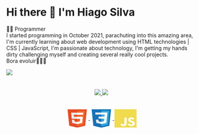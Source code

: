 # Hi there 👋 I'm Hiago Silva

<p>
👨‍💻 Programmer <br>I started programming in October 2021, parachuting into this amazing area, I'm currently learning about web development using HTML technologies | CSS | JavaScript, I'm passionate about technology, I'm getting my hands dirty challenging myself and creating several really cool projects. <br>
Bora evoluir🚀🚀🚀
</p>

<div>
  <a href="https://www.linkedin.com/in/hiago-silva-119711224/" target="_blank"><img src="https://img.shields.io/badge/-LinkedIn-%230077B5?style=for-the-badge&logo=linkedin&logoColor=white" target="_blank"></a> 
</div>

<br>

<br>

<div align="center">
  <a href="https://github.com/HiagoSilvaAnjos">
  <img height="140em" src="https://github-readme-stats.vercel.app/api?username=HiagoSilvaAnjos&show_icons=true&theme=algolia&include_all_commits=true&count_private=true"/>
  <img height="140em" src="https://github-readme-stats.vercel.app/api/top-langs/?username=HiagoSilvaAnjos&layout=compact&langs_count=7&theme=algolia"/>
</div>

<br/>

<div align="center" style="display: inline_block"><br>
  <img align="center" alt="Hiago-HTML" height="50" width="60" src="https://raw.githubusercontent.com/devicons/devicon/master/icons/html5/html5-original.svg">
  <img align="center" alt="Hiago-CSS" height="50" width="60" src="https://raw.githubusercontent.com/devicons/devicon/master/icons/css3/css3-original.svg">
  <img align="center" alt="Hiago-Js" height="50" width="60" src="https://raw.githubusercontent.com/devicons/devicon/master/icons/javascript/javascript-plain.svg">
</div>
